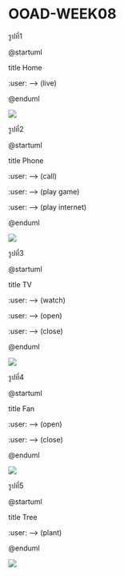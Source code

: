 # OOAD-WEEK08

รูปที่1

@startuml 

title Home

:user: --> (live)

@enduml


![](http://www.plantuml.com/plantuml/img/SoWkIImgAStDuIh9BCb9LV38pqtb2YrEBLBGrRLJqCZ9B4lLv798pKi1AW40)

รูปที่2

@startuml 

title Phone

:user: --> (call)

:user: --> (play game)

:user: --> (play internet)

@enduml

![](http://www.plantuml.com/plantuml/img/SoWkIImgAStDuIh9BCb9LGZ8oCzBvGejJYrIqDMrKz18Jip9qKJY5-GaLYga9-QcOWXcvfMa5kMbbcXoEQJcfG1D1000)

รูปที่3

@startuml 

title TV

:user: --> (watch)

:user: --> (open)

:user: --> (close)

@enduml

![](http://www.plantuml.com/plantuml/img/SoWkIImgAStDuIh9BCb9LGW9umejJYrIqDMrKz0eJon9pj144iWlICr3vYVdv1UdQd8vfEQb08q00000)


รูปที่4


@startuml 

title Fan

:user: --> (open)

:user: --> (close)

@enduml

![](http://www.plantuml.com/plantuml/img/SoWkIImgAStDuIh9BCb9LN1BpECABKujKj3LjLFGo2z8pTD4uYVdv1UdQd8vfEQb0BK00000)

รูปที่5

@startuml 

title Tree

:user: --> (plant)

@enduml

![](http://www.plantuml.com/plantuml/img/SoWkIImgAStDuIh9BCb9LGWfIatb2YrEBLBGrRLJq2Z8ISmhqUJYSaZDIm4g0W00)
